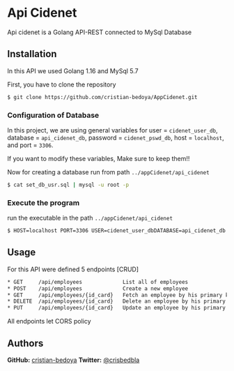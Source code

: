 # Api Cidenet

Api cidenet is a Golang API-REST connected to MySql Database

## Installation

In this API we used Golang 1.16 and MySql 5.7

First, you have to clone the repository

```bash
$ git clone https://github.com/cristian-bedoya/AppCidenet.git
```

### Configuration of Database

In this project, we are using general variables for user = `cidenet_user_db`, database = `api_cidenet_db`, password = `cidenet_pswd_db`, host = `localhost`, and port = `3306`.

If you want to modify these variables, Make sure to keep them!!

Now for creating a database run from path `../appCidenet/api_cidenet`

```bash
$ cat set_db_usr.sql | mysql -u root -p
```

### Execute the program

run the executable in the path `../appCidenet/api_cidenet`

```bash
$ HOST=localhost PORT=3306 USER=cidenet_user_dbDATABASE=api_cidenet_db PASSWORD=cidenet_pswd_db ./api_cidenet
```

## Usage

For this API were defined 5 endpoints [CRUD]

```bash
* GET     /api/employees             List all of employees
* POST    /api/employees             Create a new employee
* GET     /api/employees/{id_card}   Fetch an employee by his primary key (id_card)
* DELETE  /api/employees/{id_card}   Delete an employee by his primary key (id_card)
* PUT     /api/employees/{id_card}   Update an employee by his primary key (id_card)
```

All endpoints let CORS policy

## Authors

**GitHub:** [cristian-bedoya](https://github.com/cristian-bedoya)
**Twitter:** [@crisbedbla](https://twitter.com/crisbedbla)
